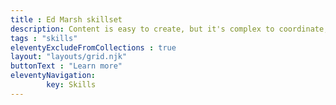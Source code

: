 ```yaml
---
title : Ed Marsh skillset
description: Content is easy to create, but it's complex to coordinate, organize, and maintain. This section features my extensive experience with content and its related tools.
tags : "skills"
eleventyExcludeFromCollections : true
layout: "layouts/grid.njk"
buttonText : "Learn more"
eleventyNavigation:
        key: Skills
---
```

